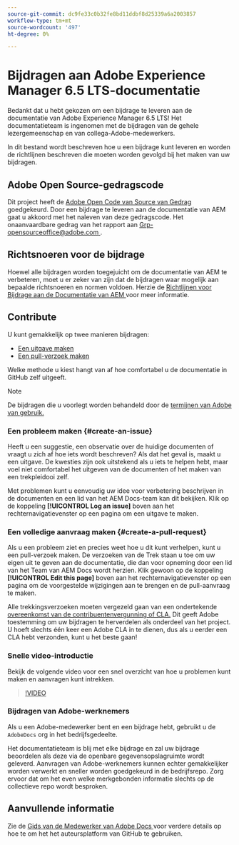 ```yaml
---
source-git-commit: dc9fe33c0b32fe8bd11ddbf8d25339a6a2003857
workflow-type: tm+mt
source-wordcount: '497'
ht-degree: 0%

---
```

# Bijdragen aan Adobe Experience Manager 6.5 LTS-documentatie

Bedankt dat u hebt gekozen om een bijdrage te leveren aan de documentatie van Adobe Experience Manager 6.5 LTS! Het documentatieteam is ingenomen met de bijdragen van de gehele lezergemeenschap en van collega-Adobe-medewerkers.

In dit bestand wordt beschreven hoe u een bijdrage kunt leveren en worden de richtlijnen beschreven die moeten worden gevolgd bij het maken van uw bijdragen.

## Adobe Open Source-gedragscode

Dit project heeft de [ Adobe Open Code van Source van Gedrag ](code-of-conduct.md) goedgekeurd. Door een bijdrage te leveren aan de documentatie van AEM gaat u akkoord met het naleven van deze gedragscode. Het onaanvaardbare gedrag van het rapport aan [ Grp-opensourceoffice@adobe.com ](mailto:Grp-opensourceoffice@adobe.com).

## Richtsnoeren voor de bijdrage

Hoewel alle bijdragen worden toegejuicht om de documentatie van AEM te verbeteren, moet u er zeker van zijn dat de bijdragen waar mogelijk aan bepaalde richtsnoeren en normen voldoen. Herzie de [ Richtlijnen voor Bijdrage aan de Documentatie van AEM ](guidelines.md) voor meer informatie.

## Contribute

U kunt gemakkelijk op twee manieren bijdragen:

* [Een uitgave maken](#create-an-issue)
* [Een pull-verzoek maken](#create-a-pull-request)

Welke methode u kiest hangt van af hoe comfortabel u de documentatie in GitHub zelf uitgeeft.

>[!NOTE]
>
>De bijdragen die u voorlegt worden behandeld door de [ termijnen van Adobe van gebruik.](https://www.adobe.com/legal/terms.html)

### Een probleem maken {#create-an-issue}

Heeft u een suggestie, een observatie over de huidige documenten of vraagt u zich af hoe iets wordt beschreven? Als dat het geval is, maakt u een uitgave. De kwesties zijn ook uitstekend als u iets te helpen hebt, maar voel niet comfortabel het uitgeven van de documenten of het maken van een trekpleidooi zelf.

Met problemen kunt u eenvoudig uw idee voor verbetering beschrijven in de documenten en een lid van het AEM Docs-team kan dit bekijken. Klik op de koppeling **[!UICONTROL Log an issue]** boven aan het rechternavigatievenster op een pagina om een uitgave te maken.

### Een volledige aanvraag maken {#create-a-pull-request}

Als u een probleem ziet en precies weet hoe u dit kunt verhelpen, kunt u een pull-verzoek maken. De verzoeken van de Trek staan u toe om uw eigen uit te geven aan de documentatie, die dan voor opneming door een lid van het Team van AEM Docs wordt herzien. Klik gewoon op de koppeling **[!UICONTROL Edit this page]** boven aan het rechternavigatievenster op een pagina om de voorgestelde wijzigingen aan te brengen en de pull-aanvraag te maken.

Alle trekkingsverzoeken moeten vergezeld gaan van een ondertekende [ overeenkomst van de contribuentenvergunning of CLA.](https://opensource.adobe.com/cla.html) Dit geeft Adobe toestemming om uw bijdragen te herverdelen als onderdeel van het project. U hoeft slechts één keer een Adobe CLA in te dienen, dus als u eerder een CLA hebt verzonden, kunt u het beste gaan!

### Snelle video-introductie

Bekijk de volgende video voor een snel overzicht van hoe u problemen kunt maken en aanvragen kunt intrekken.

>[!VIDEO](https://video.tv.adobe.com/v/27069)

### Bijdragen van Adobe-werknemers

Als u een Adobe-medewerker bent en een bijdrage hebt, gebruikt u de `AdobeDocs` org in het bedrijfsgedeelte.

Het documentatieteam is blij met elke bijdrage en zal uw bijdrage beoordelen als deze via de openbare gegevensopslagruimte wordt geleverd. Aanvragen van Adobe-werknemers kunnen echter gemakkelijker worden verwerkt en sneller worden goedgekeurd in de bedrijfsrepo. Zorg ervoor dat om het even welke merkgebonden informatie slechts op de collectieve repo wordt besproken.

## Aanvullende informatie

Zie de [ Gids van de Medewerker van Adobe Docs ](https://experienceleague.adobe.com/docs/contributor/contributor-guide/introduction.html) voor verdere details op hoe te om het het auteursplatform van GitHub te gebruiken.

